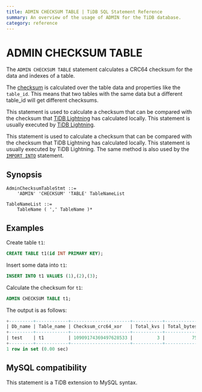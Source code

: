 ```yaml
---
title: ADMIN CHECKSUM TABLE | TiDB SQL Statement Reference
summary: An overview of the usage of ADMIN for the TiDB database.
category: reference
---
```


# ADMIN CHECKSUM TABLE

The `ADMIN CHECKSUM TABLE` statement calculates a CRC64 checksum for the data and indexes of a table.

The [checksum](/tidb-lightning/tidb-lightning-glossary.md#checksum) is calculated over the table data and properties like the `table_id`. This means that two tables with the same data but a different table_id will get different checksums.

<CustomContent platform="tidb">

This statement is used to calculate a checksum that can be compared with the checksum that [TiDB Lightning](/tidb-lightning/tidb-lightning-overview.md) has calculated locally. This statement is usually executed by [TiDB Lightning](/tidb-lightning/tidb-lightning-overview.md).

</CustomContent>

<CustomContent platform="tidb-cloud">

This statement is used to calculate a checksum that can be compared with the checksum that TiDB Lightning has calculated locally. This statement is usually executed by TiDB Lightning. The same method is also used by the [`IMPORT INTO`](/sql-statements/sql-statement-import-into.md) statement.

</CustomContent>

## Synopsis

```ebnf+diagram
AdminChecksumTableStmt ::=
    'ADMIN' 'CHECKSUM' 'TABLE' TableNameList

TableNameList ::=
    TableName ( ',' TableName )*
```

## Examples

Create table `t1`:

```sql
CREATE TABLE t1(id INT PRIMARY KEY);
```

Insert some data into `t1`:

```sql
INSERT INTO t1 VALUES (1),(2),(3);
```

Calculate the checksum for `t1`:

```sql
ADMIN CHECKSUM TABLE t1;
```

The output is as follows:

```sql
+---------+------------+----------------------+-----------+-------------+
| Db_name | Table_name | Checksum_crc64_xor   | Total_kvs | Total_bytes |
+---------+------------+----------------------+-----------+-------------+
| test    | t1         | 10909174369497628533 |         3 |          75 |
+---------+------------+----------------------+-----------+-------------+
1 row in set (0.00 sec)
```

## MySQL compatibility

This statement is a TiDB extension to MySQL syntax.

